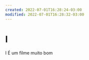 ```yaml
---
created: 2022-07-01T16:28:24-03:00
modified: 2022-07-01T16:28:32-03:00
---
```


# I

I
É um filme muito bom 